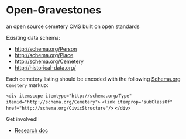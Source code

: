 Open-Gravestones
================

an open source cemetery CMS built on open standards

Exisiting data schema:
* http://schema.org/Person
* http://schema.org/Place
* http://schema.org/Cemetery
* http://historical-data.org/

Each cemetery listing should be encoded with the following [Schema.org](http://schema.org/Cemetery) `Cemetery` markup:

`<div itemscope itemtype="http://schema.org/Type" itemid="http://schema.org/Cemetery">`
 `<link itemprop="subClassOf" href="http://schema.org/CivicStructure"/>`
`</div>`

Get involved!
* [Research doc](https://docs.google.com/document/d/1dhvmF-WGlqp2T7OU27QM6LRcNdAsJhHzY3_-gW35py0/)
